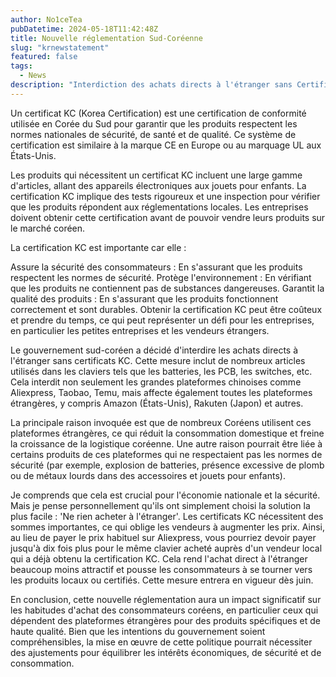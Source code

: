 ```yaml
---
author: No1ceTea
pubDatetime: 2024-05-18T11:42:48Z
title: Nouvelle réglementation Sud-Coréenne
slug: "krnewstatement"
featured: false
tags:
  - News
description: "Interdiction des achats directs à l'étranger sans Certificat KC"
---
```


Un certificat KC (Korea Certification) est une certification de conformité utilisée en Corée du Sud pour garantir que les produits respectent les normes nationales de sécurité, de santé et de qualité. Ce système de certification est similaire à la marque CE en Europe ou au marquage UL aux États-Unis.

Les produits qui nécessitent un certificat KC incluent une large gamme d'articles, allant des appareils électroniques aux jouets pour enfants. La certification KC implique des tests rigoureux et une inspection pour vérifier que les produits répondent aux réglementations locales. Les entreprises doivent obtenir cette certification avant de pouvoir vendre leurs produits sur le marché coréen.

La certification KC est importante car elle :

Assure la sécurité des consommateurs : En s'assurant que les produits respectent les normes de sécurité.
Protège l'environnement : En vérifiant que les produits ne contiennent pas de substances dangereuses.
Garantit la qualité des produits : En s'assurant que les produits fonctionnent correctement et sont durables.
Obtenir la certification KC peut être coûteux et prendre du temps, ce qui peut représenter un défi pour les entreprises, en particulier les petites entreprises et les vendeurs étrangers.

Le gouvernement sud-coréen a décidé d'interdire les achats directs à l'étranger sans certificats KC. Cette mesure inclut de nombreux articles utilisés dans les claviers tels que les batteries, les PCB, les switches, etc. Cela interdit non seulement les grandes plateformes chinoises comme Aliexpress, Taobao, Temu, mais affecte également toutes les plateformes étrangères, y compris Amazon (États-Unis), Rakuten (Japon) et autres.

La principale raison invoquée est que de nombreux Coréens utilisent ces plateformes étrangères, ce qui réduit la consommation domestique et freine la croissance de la logistique coréenne. Une autre raison pourrait être liée à certains produits de ces plateformes qui ne respectaient pas les normes de sécurité (par exemple, explosion de batteries, présence excessive de plomb ou de métaux lourds dans des accessoires et jouets pour enfants).

Je comprends que cela est crucial pour l'économie nationale et la sécurité. Mais je pense personnellement qu'ils ont simplement choisi la solution la plus facile : 'Ne rien acheter à l'étranger'. Les certificats KC nécessitent des sommes importantes, ce qui oblige les vendeurs à augmenter les prix. Ainsi, au lieu de payer le prix habituel sur Aliexpress, vous pourriez devoir payer jusqu'à dix fois plus pour le même clavier acheté auprès d'un vendeur local qui a déjà obtenu la certification KC. Cela rend l'achat direct à l'étranger beaucoup moins attractif et pousse les consommateurs à se tourner vers les produits locaux ou certifiés. Cette mesure entrera en vigueur dès juin.

En conclusion, cette nouvelle réglementation aura un impact significatif sur les habitudes d'achat des consommateurs coréens, en particulier ceux qui dépendent des plateformes étrangères pour des produits spécifiques et de haute qualité. Bien que les intentions du gouvernement soient compréhensibles, la mise en œuvre de cette politique pourrait nécessiter des ajustements pour équilibrer les intérêts économiques, de sécurité et de consommation.
